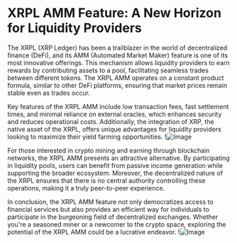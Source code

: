 # XRPL AMM Feature: A New Horizon for Liquidity Providers

The XRPL (XRP Ledger) has been a trailblazer in the world of decentralized finance (DeFi), and its AMM (Automated Market Maker) feature is one of its most innovative offerings. This mechanism allows liquidity providers to earn rewards by contributing assets to a pool, facilitating seamless trades between different tokens. The XRPL AMM operates on a constant product formula, similar to other DeFi platforms, ensuring that market prices remain stable even as trades occur.

Key features of the XRPL AMM include low transaction fees, fast settlement times, and minimal reliance on external oracles, which enhances security and reduces operational costs. Additionally, the integration of XRP, the native asset of the XRPL, offers unique advantages for liquidity providers looking to maximize their yield farming opportunities. !![Image](https://github.com/user-attachments/assets/b6e7b7a2-655e-4d44-8baa-20c566a3cb65)

For those interested in crypto mining and earning through blockchain networks, the XRPL AMM presents an attractive alternative. By participating in liquidity pools, users can benefit from passive income generation while supporting the broader ecosystem. Moreover, the decentralized nature of the XRPL ensures that there is no central authority controlling these operations, making it a truly peer-to-peer experience.

In conclusion, the XRPL AMM feature not only democratizes access to financial services but also provides an efficient way for individuals to participate in the burgeoning field of decentralized exchanges. Whether you're a seasoned miner or a newcomer to the crypto space, exploring the potential of the XRPL AMM could be a lucrative endeavor. !![Image](https://github.com/user-attachments/assets/b6e7b7a2-655e-4d44-8baa-20c566a3cb65)